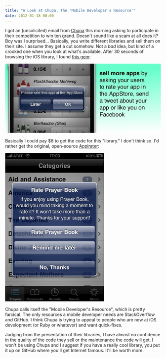 ```yaml
---
title: "A Look at Chupa, The 'Mobile Developer's Resource'"
date: 2012-01-18 00:00
---
```


<p>I got an (unsolicited) email from <a href="http://www.chupamobile.com/products/details/277/Get+more+AppStore+ratings+with+recurring+UIAlert/" target="_blank">Chupa</a> this morning asking to participate in their competition to win ten grand. Doesn't sound like a scam at all does it? Boy was I surprised...<!--more-->
Basically, you write different libraries and sell them on their site. I assume they get a cut somehow. Not a <em>bad</em> idea, but kind of a crooked one when you look at what's available. After 30 seconds of browsing the iOS library, I found <a href="http://www.chupamobile.com/products/details/277/Get+more+AppStore+ratings+with+recurring+UIAlert/" target="_blank">this gem</a>:</p>

<img src="/img/import/blog/2012/01/a-look-at-chupa/97F3741FD4134E4191D8A98C56EF94A1.jpg" class="img-responsive" />

<p>Basically I could pay $8 to get the code for this "library." I don't think so. I'd rather get the original, open-source <a href="https://github.com/arashpayan/appirater" target="_blank">Appirater</a>:</p>

<img src="/img/import/blog/2012/01/a-look-at-chupa/1537624473414A89B5D75EBB9D4A3C67.png" class="img-responsive" />

<p>Chupa calls itself the "Mobile Developer's Resource", which is pretty farcical. The only resources a mobile developer needs are StackOverflow and GitHub. I think Chupa is trying to appeal to people who are new at iOS development (or Ruby or whatever) and want quick-fixes.</p>

<p>Judging from the presentation of their libraries, I have almost no confidence in the quality of the code they sell or the maintenance the code will get. I won't be using Chupa and I suggest if you have a really cool library, you put it up on GitHub where you'll get Internet famous. It'll be worth more.</p>

<!-- more -->

